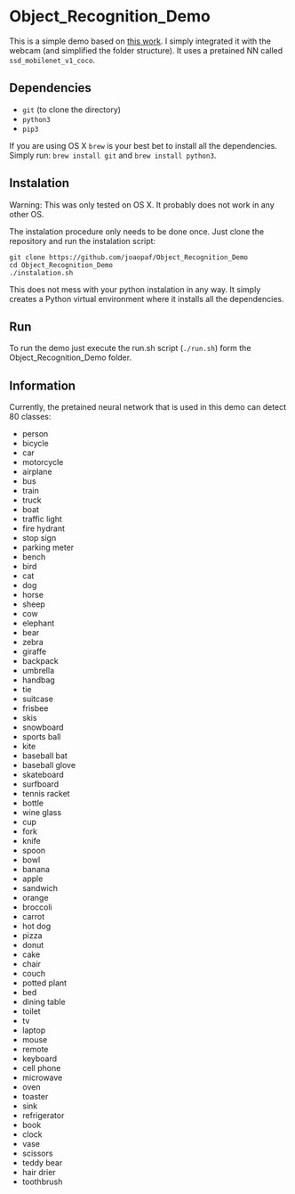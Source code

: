 # Object_Recognition_Demo
This is a simple demo based on [this work](https://github.com/tensorflow/models/blob/master/research/object_detection/object_detection_tutorial.ipynb). I simply integrated it with the webcam (and simplified the folder structure). It uses a pretained NN called ```ssd_mobilenet_v1_coco```.

## Dependencies
+ ```git``` (to clone the directory)
+ ```python3```
+ ```pip3```

If you are using OS X ```brew``` is your best bet to install all the dependencies. Simply run: ```brew install git``` and ```brew install python3```.

## Instalation
Warning: This was only tested on OS X. It probably does not work in any other OS.

The instalation procedure only needs to be done once. Just clone the repository and run the instalation script:
```
git clone https://github.com/joaopaf/Object_Recognition_Demo
cd Object_Recognition_Demo
./instalation.sh
```

This does not mess with your python instalation in any way. It simply creates a Python virtual environment where it installs all the dependencies.

## Run
To run the demo just execute the run.sh script (```./run.sh```) form the Object_Recognition_Demo folder.

## Information
Currently, the pretained neural network that is used in this demo can detect 80 classes:
+ person
+ bicycle
+ car
+ motorcycle
+ airplane
+ bus
+ train
+ truck
+ boat
+ traffic light
+ fire hydrant
+ stop sign
+ parking meter
+ bench
+ bird
+ cat
+ dog
+ horse
+ sheep
+ cow
+ elephant
+ bear
+ zebra
+ giraffe
+ backpack
+ umbrella
+ handbag
+ tie
+ suitcase
+ frisbee
+ skis
+ snowboard
+ sports ball
+ kite
+ baseball bat
+ baseball glove
+ skateboard
+ surfboard
+ tennis racket
+ bottle
+ wine glass
+ cup
+ fork
+ knife
+ spoon
+ bowl
+ banana
+ apple
+ sandwich
+ orange
+ broccoli
+ carrot
+ hot dog
+ pizza
+ donut
+ cake
+ chair
+ couch
+ potted plant
+ bed
+ dining table
+ toilet
+ tv
+ laptop
+ mouse
+ remote
+ keyboard
+ cell phone
+ microwave
+ oven
+ toaster
+ sink
+ refrigerator
+ book
+ clock
+ vase
+ scissors
+ teddy bear
+ hair drier
+ toothbrush
